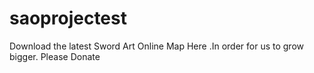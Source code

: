 saoprojectest
=============

Download the latest Sword Art Online Map Here .In order for us to grow bigger. Please Donate
